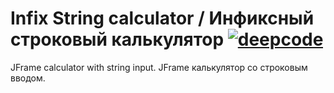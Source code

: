 # Infix String calculator / Инфиксный строковый калькулятор [![deepcode](https://www.deepcode.ai/api/gh/badge?key=eyJhbGciOiJIUzI1NiIsInR5cCI6IkpXVCJ9.eyJwbGF0Zm9ybTEiOiJnaCIsIm93bmVyMSI6ImtvZW5pZ3N0YWciLCJyZXBvMSI6ImphdmEtc3RyaW5nLWNhbGN1bGF0b3IiLCJpbmNsdWRlTGludCI6ZmFsc2UsImF1dGhvcklkIjoyMzgzMSwiaWF0IjoxNjAzNTM0MTQ1fQ.c02OMvqcYNYdaUi1RY0OPFubnw5XWdYVCpHwBYaZhu4)](https://www.deepcode.ai/app/gh/koenigstag/java-string-calculator/_/dashboard?utm_content=gh%2Fkoenigstag%2Fjava-string-calculator)
JFrame calculator with string input.
JFrame калькулятор со строковым вводом.
